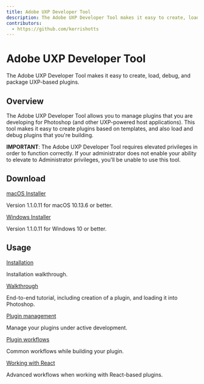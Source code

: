 ```yaml
---
title: Adobe UXP Developer Tool
description: The Adobe UXP Developer Tool makes it easy to create, load, debug, and package UXP-based plugins for Photoshop.
contributors:
  - https://github.com/kerrishotts
---
```


# Adobe UXP Developer Tool

The Adobe UXP Developer Tool makes it easy to create, load, debug, and package UXP-based plugins.


## Overview

The Adobe UXP Developer Tool allows you to manage plugins that you are developing for Photoshop (and other UXP-powered host applications). This tool makes it easy to create plugins based on templates, and also load and debug plugins that you're building.

<InlineAlert variant="info" slots="text"/>

**IMPORTANT**:
The Adobe UXP Developer Tool requires elevated privileges in order to function correctly. If your administrator does not enable your ability to elevate to Administrator privileges, you'll be unable to use this tool.

## Download

<DiscoverBlock slots="link, text"/>

[macOS Installer](https://github.com/AdobeDocs/uxp-photoshop/releases/download/1.1.0.11/Adobe.UXP.Developer.Tool.Set-up.dmg)

Version 1.1.0.11 for macOS 10.13.6 or better.


<DiscoverBlock slots="link, text"/>

[Windows Installer](https://github.com/AdobeDocs/uxp-photoshop/releases/download/1.1.0.11/Adobe.UXP.Developer.Tool.Set-up.zip)

Version 1.1.0.11 for Windows 10 or better.

## Usage

<DiscoverBlock slots="link, text"/>

[Installation](installation/)

Installation walkthrough.    

<DiscoverBlock slots="link, text"/>

[Walkthrough](../guides/udt-walkthrough)

End-to-end tutorial, including creation of a plugin, and loading it into Photoshop.

<DiscoverBlock slots="link, text"/>

[Plugin management](plugin-management/)

Manage your plugins under active development.

<DiscoverBlock slots="link, text"/>

[Plugin workflows](plugin-workflows/)

Common workflows while building your plugin.

<DiscoverBlock slots="link, text"/>

[Working with React](working-with-react/)

Advanced workflows when working with React-based plugins.
